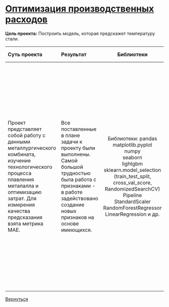 # [Оптимизация производственных расходов](https://github.com/rustyt0aster/practicum/blob/main/12.%20Оптимизация%20производственных%20расходов/Оптимизация%20производственных%20расходов.ipynb)

**Цель проекта:** Построить модель, которая предскажет температуру стали.

| Суть проекта | Результат | Библиотеки | Инструменты и важные детали |
| :-- | :-- |:--:|:--:|
| Проект представляет собой работу с данными металлургического комбината, изучение технологического процесса плавления металалла и оптимизацию затрат. Для измерения качества предсказания взята метрика MAE. | Все поставленные в плане задачи к проекту были выполнены. Самой большой трудностью была работа с признаками - в работе задействовано создание новых признаков на основе имеющихся. | Библиотеки: pandas<br>matplotlib.pyplot<br>numpy<br>seaborn<br>lightgbm<br>sklearn.model_selection (train_test_split, cross_val_score, RandomizedSearchCV)<br>Pipeline<br>StandardScaler<br>RandomForestRegressor<br>LinearRegression и др.  | Построение гистограмм, столбчатых диаграмм с несколькими аргументами.<br>Поиск выбросов, заполнение пропусков, удаление лишних и искажающих данных.<br>Создание признаков и работа с датой.<br>Склеивание датасетов методом .merge()<br>Разбиение на выборки<br>Обучение dummy-модели и реальных моделей с использованием перебора гиперпараметров, кросс-валидации, и где необходимо - пайплайна.<br>Построение толбчатой диаграммы важности признаков |

[Вернуться](https://github.com/rustyt0aster/practicum/tree/main#readme)

